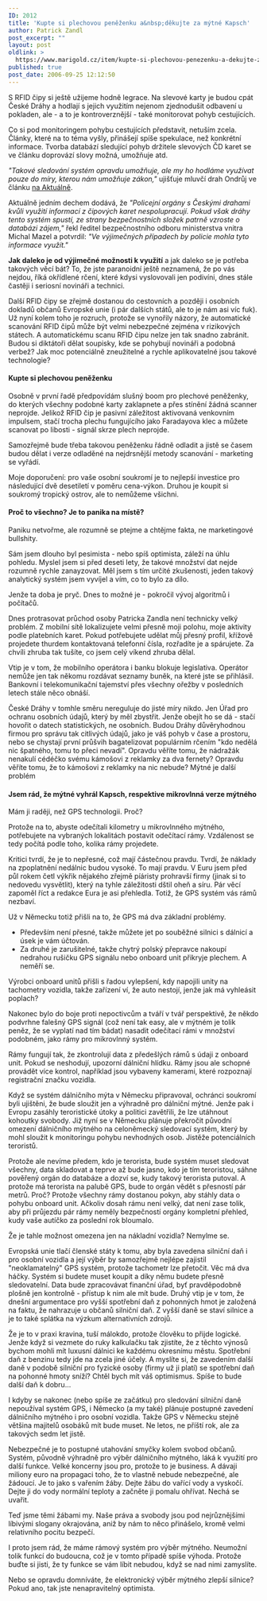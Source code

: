 ```yaml
---
ID: 2012
title: 'Kupte si plechovou peněženku a&nbsp;děkujte za mýtné Kapsch'
author: Patrick Zandl
post_excerpt: ""
layout: post
oldlink: >
  https://www.marigold.cz/item/kupte-si-plechovou-penezenku-a-dekujte-za-mytne-kapsch
published: true
post_date: 2006-09-25 12:12:50
---
```

<p>S RFID čipy si ještě užijeme hodně legrace. Na slevové karty je budou cpát České Dráhy a hodlají s jejich využitím nejenom zjednodušit odbavení u pokladen, ale - a to je kontroverznější - také monitorovat pohyb cestujících. </p>

<p>Co si pod monitoringem pohybu cestujících představit, netuším zcela. Články, které na to téma vyšly, přinášejí spíše spekulace, než konkrétní informace. Tvorba databází sledující pohyb držitele slevových ČD karet se ve článku doprovází slovy možná, umožňuje atd. </p>

<p><i>"Takové sledování systém opravdu umožňuje, ale my ho hodláme využívat pouze do míry, kterou nám umožňuje zákon,"</i> ujišťuje mluvčí drah Ondrůj ve článku <a href="http://aktualne.centrum.cz/ekonomika/cesko-a-ekonomika/clanek.phtml?id=232287">na Aktuálně</a>. </p>

<p>Aktuálně jedním dechem dodává, že <em>"Policejní orgány s Českými drahami kvůli využití informací z čipových karet nespolupracují. Pokud však dráhy tento systém spustí, ze strany bezpečnostních složek patrně vzroste o databázi zájem,"</em> řekl ředitel bezpečnostního odboru ministerstva vnitra Michal Mazel a potvrdil: <em>"Ve výjimečných případech by policie mohla tyto informace využít."  </em> </p>

<p><strong>Jak daleko je od výjimečné možnosti k využití</strong> a jak daleko se je potřeba takových věcí bát? To, že jste paranoidní ještě neznamená, že po vás nejdou, říká okřídlené rčení, které kdysi vyslovovali jen podivíni, dnes stále častěji i seriosní novináři a technici. </p>

<p>Další RFID čipy se zřejmě dostanou do cestovních a později i osobních dokladů občanů Evropské unie (i pár dalších států, ale to je nám asi víc fuk). Už nyní kolem toho je rozruch, protože se vynořily názory, že automatické scanování RFID čipů může být velmi nebezpečné zejména v rizikových státech. A automatickému scanu RFID čipu nelze jen tak snadno zabránit. Budou si diktátoři dělat soupisky, kde se pohybují novináři a podobná verbež? Jak moc potenciálně zneužitelné a rychle aplikovatelné jsou takové technologie?</p>

<!--more--><h4>Kupte si plechovou peněženku</h4>
<p>Osobně v první řadě předpovídám slušný boom pro plechové peněženky, do kterých všechny podobné karty zaklapnete a přes stínění žádná scanner neprojde. Jelikož RFID čip je pasivní záležitost aktivovaná venkovním impulsem, stačí trocha plechu fungujícího jako Faradayova klec a můžete scanovat po libosti - signál skrze plech neprojde. </p>

<p>Samozřejmě bude třeba takovou peněženku řádně odladit a jistě se časem budou dělat i verze odladěné na nejdrsnější metody scanování - marketing se vyřádí. </p>

<p>Moje doporučení: pro vaše osobní soukromí je to nejlepší investice pro následující dvě desetiletí v poměru cena-výkon. Druhou je koupit si soukromý tropický ostrov, ale to nemůžeme všichni. </p>

<h4>Proč to všechno? Je to panika na místě?</h4>
<p>Paniku netvořme, ale rozumně se ptejme a chtějme fakta, ne marketingové bullshity. </p>

<p>Sám jsem dlouho byl pesimista - nebo spíš optimista, záleží na úhlu pohledu. Myslel jsem si před deseti lety, že takové množství dat nejde rozumně rychle zanayzovat. Měl jsem s tím určité zkušenosti, jeden takový analytický systém jsem vyvíjel a vím, co to bylo za dílo. </p>

<p>Jenže ta doba je pryč. Dnes to možné je - pokročil vývoj algoritmů i počítačů.    </p>

<p>Dnes protrasovat průchod osoby Patricka Zandla není technicky velký problém. Z mobilní sítě lokalizujete velmi přesně moji polohu, moje aktivity podle platebních karet. Pokud potřebujete udělat můj přesný profil, křížově projedete thurdem kontaktovaná telefonní čísla, rozřadíte je a spárujete. Za chvíli zhruba tak tušíte, co jsem celý víkend zhruba dělal. </p>

<p>Vtip je v tom, že mobilního operátora i banku blokuje legislativa. Operátor nemůže jen tak někomu rozdávat seznamy buněk, na které jste se přihlásil. Bankovní i telekomunikační tajemství přes všechny ořežby v posledních letech stále něco obnáší. </p>

<p>České Dráhy v tomhle směru nereguluje do jisté míry nikdo. Jen Úřad pro ochranu osobních údajů, který by měl zbystřit. Jenže obejít ho se dá - stačí hovořit o datech statistických, ne osobních. Budou Dráhy důvěryhodnou firmou pro správu tak citlivých údajů, jako je váš pohyb v čase a prostoru, nebo se chystají první průšvih bagatelizovat populárním rčením "kdo nedělá nic špatného, tomu to přeci nevadí". Opravdu věříte tomu, že nádražák nenakulí cédéčko svému kámošovi z reklamky za dva fernety?  Opravdu věříte tomu, že to kámošovi z reklamky na nic nebude?
Mýtné je další problém</p>

<h4>Jsem rád, že mýtné vyhrál Kapsch, respektive mikrovlnná verze mýtného</h4>
<p>Mám ji raději, než GPS technologii. Proč? </p>

<p>Protože na to, abyste odečítali kilometry u mikrovlnného mýtného, potřebujete na vybraných lokalitách postavit odečítací rámy. Vzdálenost se tedy počítá podle toho, kolika rámy projedete. </p>

<p>Kritici tvrdí, že je to nepřesné, což mají částečnou pravdu. Tvrdí, že náklady na zpoplatnění nedálnic budou vysoké. To mají pravdu. V Euru jsem před půl rokem četl výkřik nějakého zřejmě píáristy prohravší firmy (jinak si to nedovedu vysvětlit), který na tyhle záležitosti dštil oheň a síru. Pár věcí zapoměl říct a redakce Eura je asi přehledla. Totiž, že GPS systém vás rámů nezbaví. </p>

<p>Už v Německu totiž přišli na to, že GPS má dva základní problémy. </p>

<ul>
<li>
Především není přesné, takže můžete jet po souběžné silnici s dálnicí a úsek je vám účtován. 
</li>
<li>
Za druhé je zarušitelné, takže chytrý polský přepravce nakoupí nedrahou rušičku GPS signálu nebo onboard unit přikryje plechem. A neměří se. 
</li>
</ul>
<p>Výrobci onboard unitů přišli s řadou vylepšení, kdy napojili unity na tachometry vozidla, takže zařízení ví, že auto nestojí, jenže jak má vyhleásit poplach? </p>

<p>Nakonec bylo do boje proti nepoctivcům a tváří v tvář perspektivě, že někdo podvrhne falešný GPS signál (což není tak easy, ale v mýtném je tolik peněz, že se vyplatí nad tím bádat) nasadit odečítací rámi v množství podobném, jako rámy pro mikrovlnný systém. </p>

<p>Rámy fungují tak, že zkontrolují data z předešlých rámů s údaji z onboard unit. Pokud se neshodují, upozorní dálniční hlídku. Rámy jsou ale schopné provádět více kontrol, například jsou vybaveny kamerami, které rozpoznají registrační značku vozidla. </p>

<p>Když se systém dálničního mýta v Německu připravoval, ochránci soukromí byli ujištěni, že bude sloužit jen a výhradně pro dálniční mýtné. Jenže pak i Evropu zasáhly teroristické útoky a politici zavětřili, že lze utáhnout kohoutky svobody. Již nyní se v Německu plánuje překročit původní omezení dálničního mýtného na celoněmecký sledovací systém, který by mohl sloužit k monitoringu pohybu nevhodných osob. Jistěže potenciálních teroristů. </p>

<p>Protože ale nevíme předem, kdo je terorista, bude systém muset sledovat všechny, data skladovat a teprve až bude jasno, kdo je tím teroristou, sáhne pověřený orgán do databáze a dozví se, kudy takový terorista putoval. A protože má terorista na palubě GPS, bude to orgán vědět s přesností pár metrů. Proč? Protože všechny rámy dostanou pokyn, aby stáhly data o pohybu onboard unit. Ačkoliv dosah rámu není velký, dat není zase tolik, aby při průjezdu pár rámy neměly bezpečností orgány kompletní přehled, kudy vaše autíčko za poslední rok bloumalo.</p>

<p>Že je tahle možnost omezena jen na nákladní vozidla? Nemylme se. </p>

<p>Evropská unie tlačí členské státy k tomu, aby byla zavedena silniční daň i pro osobní vozidla a její výběr by samozřejmě nejlépe zajistil "neoklamatelný" GPS systém, protože tachometr lze přetočit. Věc má dva háčky. Systém si budete muset koupit a díky němu budete přesně sledovatelní. Data bude zpracovávat finanční úřad, byť pravděpodobně plošně jen kontrolně - přístup k nim ale mít bude.    Druhý vtip je v tom, že dnešní argumentace pro vyšší spotřební daň z pohonných hmot je založená na faktu, že nahrazuje u občanů silniční daň. Z vyšší daně se staví silnice a je to také splátka na výzkum alternativních zdrojů. </p>

<p>Že je to v praxi kravina, tuší málokdo, protože člověku to přijde logické. Jenže když si vezmete do ruky kalkulačku tak zjistíte, že z těchto výnosů bychom mohli mít luxusní dálnici ke každému okresnímu městu. Spotřební daň z benzinu tedy jde na zcela jiné účely. A myslíte si, že zavedením další daně v podobě silniční pro fyzické osoby (firmy už ji platí) se spotřební daň na pohonné hmoty sníží? Chtěl bych mít váš optimismus. Spíše to bude další daň k dobru... </p>

<p>I kdyby se nakonec (nebo spíše ze začátku) pro sledování silniční daně nepoužíval systém GPS, i Německo (a my také) plánuje postupné zavedení dálničního mýtného i pro osobní vozidla. Takže GPS v Německu stejně většina majitelů osobáků mít bude muset. Ne letos, ne příští rok, ale za takových sedm let jistě. </p>

<p>Nebezpečné je to postupné utahování smyčky kolem svobod občanů. Systém, původně výhradně pro výběr dálničního mýtného, láká k využití pro další funkce. Velké koncerny jsou pro, protože to je business. A dávaji miliony euro na propagaci toho, že to vlastně nebude nebezpečné, ale žádoucí. Je to jako s vařením žáby. Dejte žábu do vařící vody a vyskočí. Dejte ji do vody normální teploty a začněte ji pomalu ohřívat. Nechá se uvařit. </p>

<p>Teď jsme těmi žábami my. Naše práva a svobody jsou pod nejrůznějšími líbivými slogany okrajována, aniž by nám to něco přinášelo, kromě velmi relativního pocitu bezpečí. </p>

<p>I proto jsem rád, že máme rámový systém pro výběr mýtného. Neumožní tolik funkcí do budoucna, což je v tomto případě spíše výhoda. Protože buďte si jisti, že ty funkce se vám líbit nebudou, když se nad nimi zamyslíte. </p>

<p>Nebo se opravdu domníváte, že elektronický výběr mýtného zlepší silnice? Pokud ano, tak jste nenapravitelný optimista.
</p>
